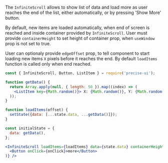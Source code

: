 The `InfiniteScroll` allows to show list of data and load more as user reaches the end of the list, either automatically, or by pressing 'Show More' button.

By default, new items are loaded automatically, when end of screen is reached and inside container provided by `InfiniteScroll`. User must provide `containerHeight` to set height of container prop, when `useWindow` prop is not set to true.

User can optionaly provide `edgeOffset` prop, to tell component to start loading new items `X` pixels before it reaches the end. By default `loadItems` function is called only when end reached.

```jsx
const { InfiniteScroll, Button, ListItem } = require('precise-ui');

function getData() {
  return Array.apply(null, { length: 50 }).map((index) => (
    <ListItem key={Math.random()}> X: {Math.random()}, Y: {Math.random()} </ListItem>
  ));
}

function loadItems(offset) {
  setState({data: [...state.data, ...getData()]});
}

const initialState = {
  data: getData(),
};

<InfiniteScroll loadItems={loadItems} data={state.data} containerHeight={600} hasMore button={({ onClick }) => (
  <Button onClick={onClick}>more</Button>
)} />
```
